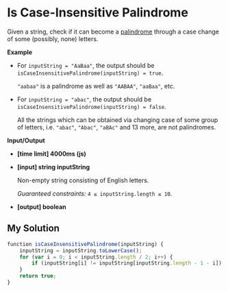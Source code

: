 # Is Case-Insensitive Palindrome
﻿Given a string, check if it can become a [palindrome](keyword://palindrome) through a case change of some (possibly, none) letters.

**Example**

*   For `inputString = "AaBaa"`, the output should be
    `isCaseInsensitivePalindrome(inputString) = true`.

    `"aabaa"` is a palindrome as well as `"AABAA"`, `"aaBaa"`, etc.

*   For `inputString = "abac"`, the output should be
    `isCaseInsensitivePalindrome(inputString) = false`.

    All the strings which can be obtained via changing case of some group of letters, i.e. `"abac"`, `"Abac"`, `"aBAc"` and 13 more, are not palindromes.

**Input/Output**

*   **[time limit] 4000ms (js)**

*   **[input] string inputString**

    Non-empty string consisting of English letters.

    _Guaranteed constraints:_
    `4 ≤ inputString.length ≤ 10`.

*   **[output] boolean**


## My Solution
```javascript
﻿function isCaseInsensitivePalindrome(inputString) {
    inputString = inputString.toLowerCase();
    for (var i = 0; i < inputString.length / 2; i++) {
        if (inputString[i] != inputString[inputString.length - 1 - i]) return false;
    }
    return true;
}
​
```
